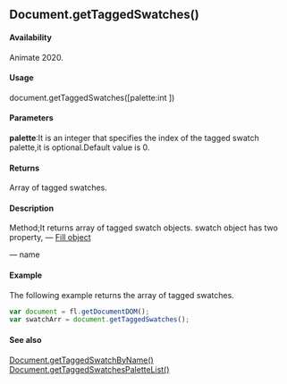 ## Document.getTaggedSwatches()

#### Availability

Animate 2020.

#### Usage

document.getTaggedSwatches([palette:int ])

#### Parameters

**palette**:It is an integer that specifies the index of the tagged swatch palette,it is optional.Default value is 0.

#### Returns

Array of tagged swatches.

#### Description

Method;It returns array of tagged swatch objects.
swatch object has two property,
— [Fill object](../Fill_object/Fill_summary.md)

— name

#### Example

The following example returns the array of tagged swatches.

```javascript
var document = fl.getDocumentDOM();
var swatchArr = document.getTaggedSwatches();
```

#### See also

[Document.getTaggedSwatchByName()](../Document_object/Document6062.md)
[Document.getTaggedSwatchesPaletteList()](../Document_object/Document6063.md)
